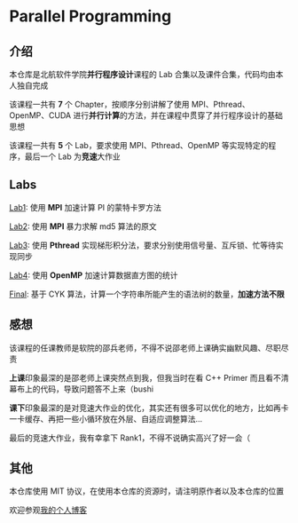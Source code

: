 # Parallel Programming

## 介绍

本仓库是北航软件学院**并行程序设计**课程的 Lab 合集以及课件合集，代码均由本人独自完成

该课程一共有 **7** 个 Chapter，按顺序分别讲解了使用 MPI、Pthread、OpenMP、CUDA 进行**并行计算**的方法，并在课程中贯穿了并行程序设计的基础思想

该课程一共有 **5** 个 Lab，要求使用 MPI、Pthread、OpenMP 等实现特定的程序，最后一个 Lab 为**竞速**大作业

## Labs

[Lab1](./lab1/lab1.md): 使用 **MPI** 加速计算 PI 的蒙特卡罗方法

[Lab2](./lab2/lab2.md): 使用 **MPI** 暴力求解 md5 算法的原文

[Lab3](./lab3/lab3.md): 使用 **Pthread** 实现梯形积分法，要求分别使用信号量、互斥锁、忙等待实现同步

[Lab4](./lab4/lab4.md): 使用 **OpenMP** 加速计算数据直方图的统计

[Final](./final/final.md): 基于 CYK 算法，计算一个字符串所能产生的语法树的数量，**加速方法不限**

## 感想

该课程的任课教师是软院的邵兵老师，不得不说邵老师上课确实幽默风趣、尽职尽责

**上课**印象最深的是邵老师上课突然点到我，但我当时在看 C++ Primer 而且看不清幕布上的代码，导致问题答不上来（bushi

**课下**印象最深的是对竞速大作业的优化，其实还有很多可以优化的地方，比如再卡一卡缓存、再把一些小循环放在外层、自适应调整算法...

最后的竞速大作业，我有幸拿下 Rank1，不得不说确实高兴了好一会（

## 其他

本仓库使用 MIT 协议，在使用本仓库的资源时，请注明原作者以及本仓库的位置

欢迎参观[我的个人博客](https://matrix53.github.io)
